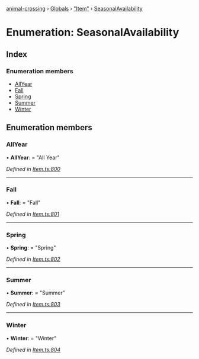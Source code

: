[animal-crossing](../README.md) › [Globals](../globals.md) › ["Item"](../modules/_item_.md) › [SeasonalAvailability](_item_.seasonalavailability.md)

# Enumeration: SeasonalAvailability

## Index

### Enumeration members

* [AllYear](_item_.seasonalavailability.md#allyear)
* [Fall](_item_.seasonalavailability.md#fall)
* [Spring](_item_.seasonalavailability.md#spring)
* [Summer](_item_.seasonalavailability.md#summer)
* [Winter](_item_.seasonalavailability.md#winter)

## Enumeration members

###  AllYear

• **AllYear**: = "All Year"

*Defined in [Item.ts:800](https://github.com/Norviah/animal-crossing/blob/fbef868/module/types/Item.ts#L800)*

___

###  Fall

• **Fall**: = "Fall"

*Defined in [Item.ts:801](https://github.com/Norviah/animal-crossing/blob/fbef868/module/types/Item.ts#L801)*

___

###  Spring

• **Spring**: = "Spring"

*Defined in [Item.ts:802](https://github.com/Norviah/animal-crossing/blob/fbef868/module/types/Item.ts#L802)*

___

###  Summer

• **Summer**: = "Summer"

*Defined in [Item.ts:803](https://github.com/Norviah/animal-crossing/blob/fbef868/module/types/Item.ts#L803)*

___

###  Winter

• **Winter**: = "Winter"

*Defined in [Item.ts:804](https://github.com/Norviah/animal-crossing/blob/fbef868/module/types/Item.ts#L804)*
